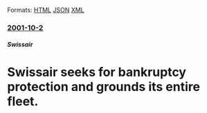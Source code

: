 
Formats: [HTML](/news/2001/10/2/swissair-seeks-for-bankruptcy-protection-and-grounds-its-entire-fleet.html)  [JSON](/news/2001/10/2/swissair-seeks-for-bankruptcy-protection-and-grounds-its-entire-fleet.json)  [XML](/news/2001/10/2/swissair-seeks-for-bankruptcy-protection-and-grounds-its-entire-fleet.xml)  

### [2001-10-2](/news/2001/10/2/index.md)

##### Swissair
#  Swissair seeks for bankruptcy protection and grounds its entire fleet.



